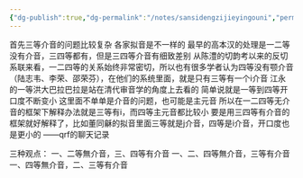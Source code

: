 ```yaml
---
{"dg-publish":true,"dg-permalink":"/notes/sansidengzijieyingouni","permalink":"/notes/sansidengzijieyingouni/","created":"2024-11-30T20:45:09.553+08:00","updated":"2025-04-21T16:05:38.608+08:00"}
---
```


首先三等介音的问题比较复杂
各家拟音是不一样的
最早的高本汉的处理是一二等没有介音，三四等都有，但是三四等介音有细致差别
从陈澧的切韵考以来的反切系联来看，一二四等的关系始终非常密切，所以也有很多学者认为四等没有颚介音（陆志韦、李荣、邵荣芬），在他们的系统里面，就是只有三等有一个i介音
江永的一等洪大巴拉巴拉是站在清代审音学的角度上去看的
简单说就是一等到四等开口度不断变小
这里面不单单是介音的问题，也可能是主元音
所以在一二四等无介音的框架下解释办法就是三等有i，而四等主元音都比较小
要是用三四等有介音的框架就好解释了，比如董同龢的拟音里面三等就是j介音，四等是i介音，开口度也是更小的
——qrf的聊天记录



三种观点：
一、二等無介音，三、四等有介音
一、二、四等無介音，三等有介音
一、四等無介音，二、三等有介音